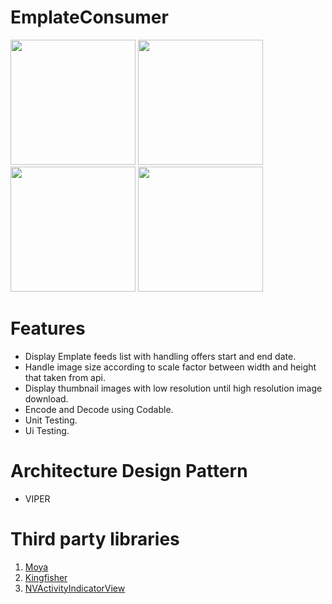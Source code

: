 # EmplateConsumer

<img src="https://user-images.githubusercontent.com/19505152/71767443-1f0d3780-2f15-11ea-822d-f1894cc77705.PNG" width="200"> <img src="https://user-images.githubusercontent.com/19505152/71767442-1e74a100-2f15-11ea-99e5-a9dcbf3e1686.PNG" width="200"> <img src="https://user-images.githubusercontent.com/19505152/71767441-1e74a100-2f15-11ea-96ba-2e713ec92cc5.PNG" width="200"> <img src="https://user-images.githubusercontent.com/19505152/71767439-1e74a100-2f15-11ea-8bf3-fa7a29245697.PNG" width="200"> 

# Features
- Display Emplate feeds list with handling offers start and end date.
- Handle image size according to scale factor between width and height that taken from api.
- Display thumbnail images with low resolution until high resolution image download.
- Encode and Decode using Codable.
- Unit Testing.
- Ui Testing.

# Architecture Design Pattern
- VIPER

# Third party libraries
1. [Moya](https://github.com/Moya/Moya)
2. [Kingfisher](https://github.com/onevcat/Kingfisher)
3. [NVActivityIndicatorView](https://github.com/ninjaprox/NVActivityIndicatorView)
